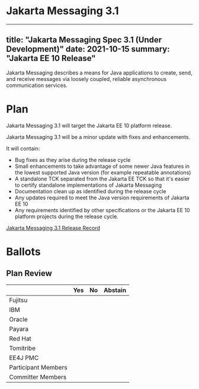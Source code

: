 # Jakarta Messaging 3.1

---
title: "Jakarta Messaging Spec 3.1 (Under Development)"
date: 2021-10-15
summary: "Jakarta EE 10 Release"
---

Jakarta Messaging describes a means for Java applications to create, send, and receive messages via loosely coupled, reliable asynchronous communication services.

# Plan
Jakarta Messaging 3.1 will target the Jakarta EE 10 platform release. 

Jakarta Messaging 3.1 will be a minor update with fixes and enhancements. 

It will contain:

* Bug fixes as they arise during the release cycle
* Small enhancements to take advantage of some newer Java features in the lowest supported Java version (for example repeatable annotations)
* A standalone TCK separated from the Jakarta EE TCK so that it's easier to certify standalone implementations of Jakarta Messaging
* Documentation clean up as identified during the release cycle
* Any updates required to meet the Java version requirements of Jakarta EE 10
* Any requirements identified by other specifications or the Jakarta EE 10 platform projects during the release cycle.


[Jakarta Messaging 3.1 Release Record](https://projects.eclipse.org/projects/ee4j.jca/releases/2.1.0)



# Ballots


## Plan Review

|                       |  Yes    | No  | Abstain  |
|-----------------------|---------|-----|----------|
|Fujitsu                |         |     |          |
|IBM                    |         |     |          |
|Oracle                 |         |     |          |
|Payara                 |         |     |          |
|Red Hat                |         |     |          |
|Tomitribe              |         |     |          |
|EE4J PMC               |         |     |          |
|Participant Members    |         |     |          |
|Committer Members      |         |     |          |
